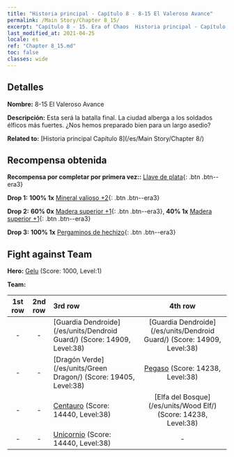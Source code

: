 ```yaml
---
title: "Historia principal - Capítulo 8 - 8-15 El Valeroso Avance"
permalink: /Main Story/Chapter 8_15/
excerpt: "Capítulo 8 - 15. Era of Chaos  Historia principal - Capítulo 8_15. 8-15 El Valeroso Avance"
last_modified_at: 2021-04-25
locale: es
ref: "Chapter 8_15.md"
toc: false
classes: wide
---
```


## Detalles

 **Nombre:** 8-15 El Valeroso Avance

 **Descripción:** Esta será la batalla final. La ciudad alberga a los soldados élficos más fuertes. ¿Nos hemos preparado bien para un largo asedio?

 **Related to:** [Historia principal Capítulo 8](/es/Main Story/Chapter 8/)

## Recompensa obtenida

 **Recompensa por completar por primera vez::** [Llave de plata](/ItemsES/con_693/){: .btn .btn--era3}

 **Drop 1:** **100% 1x** [Mineral valioso +2](/ItemsES/mat_26/){: .btn .btn--era3}

 **Drop 2:** **60% 0x** [Madera superior +1](/ItemsES/mat_20/){: .btn .btn--era3}, **40% 1x** [Madera superior +1](/ItemsES/mat_20/){: .btn .btn--era3}

 **Drop 3:** **100% 1x** [Pergaminos de hechizo](/ItemsES/con_694/){: .btn .btn--era3}


## Fight against Team
 **Hero:** [Gelu](/es/heroes/Gelu/) (Score: 1000, Level:1)

 **Team:**


  | 1st row | 2nd row | 3rd row | 4th row |
  |:----:|:----:|:----|:----:|
  | - | - | [Guardia Dendroide](/es/units/Dendroid Guard/) (Score: 14909, Level:38)  | [Guardia Dendroide](/es/units/Dendroid Guard/) (Score: 14909, Level:38)  |
  | - | - | [Dragón Verde](/es/units/Green Dragon/) (Score: 19405, Level:38)  | [Pegaso](/es/units/Pegasus/) (Score: 14238, Level:38)  |
  | - | - | [Centauro](/es/units/Centaur/) (Score: 14440, Level:38)  | [Elfa del Bosque](/es/units/Wood Elf/) (Score: 14238, Level:38)  |
  | - | - | [Unicornio](/es/units/Unicorn/) (Score: 14440, Level:38)  | - |


